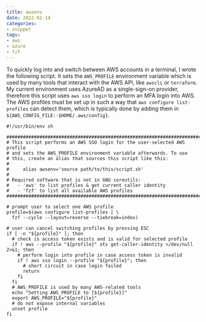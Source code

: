```yaml
---
title: awsenv
date: 2022-02-14
categories:
- snippet
tags:
- aws
- azure
- fzf
---
```


To quickly log into and switch between AWS accounts in a terminal, I wrote the following script. It sets the `AWS_PROFILE` environment variable which is used by many tools that interact with the AWS API, like `awscli` or `terraform`. My current environment uses AzureAD as a single-sign-on provider, therefore this script uses `aws sso login` to perform an MFA login into AWS. The AWS profiles must be set up in such a way that `aws configure list-profiles` can detect them, which is typically done by adding them in `${AWS_CONFIG_FILE:-$HOME/.aws/config}`. 

```shell
#!/usr/bin/env sh

###############################################################################
# This script performs an AWS SSO login for the user-selected AWS profile
# and sets the AWS_PROFILE environment variable afterwards. To use
# this, create an alias that sources this script like this:
#
#     alias awsenv='source path/to/this/script.sh'
#
# Required software that is not in GNU coreutils:
#   - 'aws' to list profiles & get current caller identity
#   - 'fzf' to list all available AWS profiles
###############################################################################

# prompt user to select one AWS profile
profile=$(aws configure list-profiles | \
  fzf --cycle --layout=reverse --tiebreak=index)

# user can cancel switching profiles by pressing ESC
if [ -n "${profile}" ]; then
  # check is access token exists and is valid for selected profile
  if ! aws --profile "${profile}" sts get-caller-identity >/dev/null 2>&1; then
    # perform login into profile in case access token is invalid
    if ! aws sso login --profile "${profile}"; then
      # short circuit in case login failed
      return
    fi
  fi
  # AWS_PROFILE is used by many AWS-related tools
  echo "Setting AWS_PROFILE to [${profile}]"
  export AWS_PROFILE="${profile}"
  # do not expose internal variables
  unset profile
fi
```
